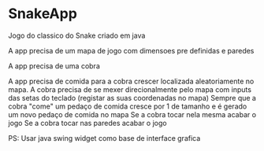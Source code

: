 # SnakeApp
Jogo do classico do Snake criado em java 

A app precisa de um mapa de jogo com dimensoes pre definidas e paredes

A app precisa de uma cobra

A app precisa de comida para a cobra crescer localizada aleatoriamente no mapa.
A cobra precisa de se mexer direcionalmente pelo mapa com inputs das setas do teclado (registar as suas coordenadas no mapa)
Sempre que a cobra "come" um pedaço de comida cresce por 1 de tamanho e é gerado um novo pedaço de comida no mapa
Se a cobra tocar nela mesma acabar o jogo
Se a cobra tocar nas paredes acabar o jogo

PS: Usar java swing widget como base de interface grafica
